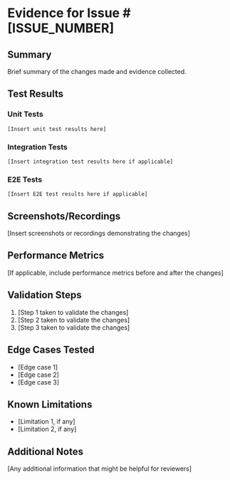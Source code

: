 # Evidence for Issue #[ISSUE_NUMBER]

## Summary
Brief summary of the changes made and evidence collected.

## Test Results
### Unit Tests
```
[Insert unit test results here]
```

### Integration Tests
```
[Insert integration test results here if applicable]
```

### E2E Tests
```
[Insert E2E test results here if applicable]
```

## Screenshots/Recordings
[Insert screenshots or recordings demonstrating the changes]

## Performance Metrics
[If applicable, include performance metrics before and after the changes]

## Validation Steps
1. [Step 1 taken to validate the changes]
2. [Step 2 taken to validate the changes]
3. [Step 3 taken to validate the changes]

## Edge Cases Tested
- [Edge case 1]
- [Edge case 2]
- [Edge case 3]

## Known Limitations
- [Limitation 1, if any]
- [Limitation 2, if any]

## Additional Notes
[Any additional information that might be helpful for reviewers]